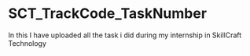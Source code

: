 # SCT_TrackCode_TaskNumber
In this I have uploaded all the task i did during my internship in SkillCraft Technology
